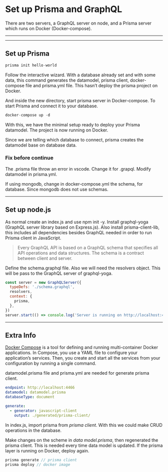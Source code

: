 # Set up Prisma and GraphQL

There are two servers, a GraphQL server on node, and a Prisma server which runs on Docker (Docker-compose).

---

---

## Set up Prisma

```jsx
prisma init hello-world
```

Follow the interactive wizard. With a database already set and with some data, this command generates the datamodel, prisma client, docker-compose file and prisma.yml file. This hasn’t deploy the prisma project on Docker.

And inside the new directory, start prisma server in Docker-compose. To start Prisma and connect it to your database.

```jsx
docker-compose up -d
```

With this, we have the minimal setup ready to deploy your Prisma datamodel. The project is now running on Docker.

Since we are telling which database to connect, prisma creates the datamodel base on database data.

### Fix before continue

The .prisma file throw an error in vscode. Change it for .grapql. Modify datamodel in prisma.yml.

If using mongodb, change in docker-compose.yml the schema, for database. Since mongodb does not use schemas.

---

## Set up node.js

As normal create an index.js and use npm init -y. Install graphql-yoga (GraphQL server library based on Express.js). Also install prisma-client-lib, this includes all dependencies besides GraphQL needed in order to run Prisma client in JavaScript.

> Every GraphQL API is based on a GraphQL schema that specifies all API operations and data structures. The schema is a contract between client and server.

Define the schema.graphql file. Also we will need the resolvers object. This will be pass to the GraphQL server of graphql-yoga.

```jsx
const server = new GraphQLServer({
  typeDefs: './schema.graphql',
  resolvers,
  context: {
    prisma,
  },
})
server.start(() => console.log('Server is running on http://localhost:4000'))
```

---

## Extra Info

[Docker Compose](https://docs.docker.com/compose/) is a tool for defining and running multi-container Docker applications. In Compose, you use a YAML file to configure your application’s services. Then, you create and start all the services from your configuration by running a single command.

datamodel.prisma file and prisma.yml are needed for generate prisma client.

```yaml
endpoint: http://localhost:4466
datamodel: datamodel.prisma
databaseType: document

generate:
  - generator: javascript-client
    output: ./generated/prisma-client/
```

In index.js, import prisma from *prisma client*. With this we could make CRUD operations in the database.

Make changes on the scheme in *data model.prisma*, then regenerated the prisma client. This is needed every time data model is updated. If the prisma layer is running on Docker, deploy again.

```jsx
prisma generate // prisma client
prisma deploy // docker image
```
